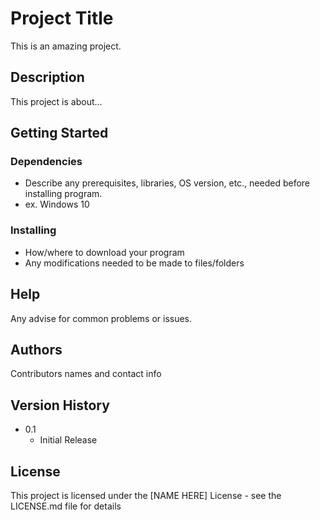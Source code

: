 # Project Title

This is an amazing project.

## Description

This project is about...

## Getting Started

### Dependencies

* Describe any prerequisites, libraries, OS version, etc., needed before installing program.
* ex. Windows 10

### Installing

* How/where to download your program
* Any modifications needed to be made to files/folders

## Help

Any advise for common problems or issues.

## Authors

Contributors names and contact info

## Version History

* 0.1
    * Initial Release

## License

This project is licensed under the [NAME HERE] License - see the LICENSE.md file for details